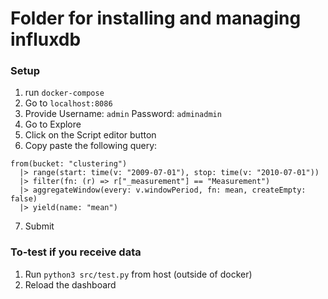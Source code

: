 # Folder for installing and managing influxdb

### Setup
1. run ```docker-compose```
2. Go to ```localhost:8086```
3. Provide
    Username: ```admin```
    Password: ```adminadmin```
4. Go to Explore
5. Click on the Script editor button
6. Copy paste the following query:
```
from(bucket: "clustering")
  |> range(start: time(v: "2009-07-01"), stop: time(v: "2010-07-01"))
  |> filter(fn: (r) => r["_measurement"] == "Measurement")
  |> aggregateWindow(every: v.windowPeriod, fn: mean, createEmpty: false)
  |> yield(name: "mean")
```
7. Submit

### To-test if you receive data
1. Run ```python3 src/test.py``` from host (outside of docker)
2. Reload the dashboard